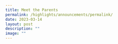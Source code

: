 ```yaml
---
title: Meet the Parents
permalink: /highlights/announcements/permalink/
date: 2023-03-14
layout: post
description: ""
image: ""
---
```

